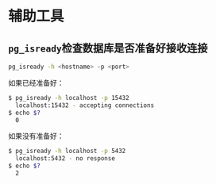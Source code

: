 # 辅助工具
<p id="cXF4UGxWjMVJ4BiEUFqMTz">

## `pg_isready`检查数据库是否准备好接收连接

</p>


<p id="8VDjJ9QAEF9Wr43tDrvRMB">

```Bash
pg_isready -h <hostname> -p <port>
```


</p>


<p id="cxRoCGnUaBYrNDGFfT4RCt">

如果已经准备好：

</p>


<p id="9vBdFJkP8ix7WhHqqMDEiv">

```Bash
$ pg_isready -h localhost -p 15432
  localhost:15432 - accepting connections
$ echo $?
  0
```


</p>


<p id="xa5Hv19hzAx7gGPS794H7q">

如果没有准备好：

</p>


<p id="atvWFD6dYgVeshrR4VVzwx">

```Bash
$ pg_isready -h localhost -p 5432
  localhost:5432 - no response
$ echo $?
  2
```


</p>


